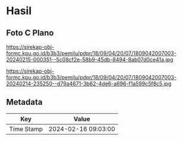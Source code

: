 # Hasil

## Foto C Plano

https://sirekap-obj-formc.kpu.go.id/b3b3/pemilu/pdpr/18/09/04/20/07/1809042007003-20240215-000351--5c08cf2e-58b9-45db-8494-8ab07d0ce41a.jpg

https://sirekap-obj-formc.kpu.go.id/b3b3/pemilu/pdpr/18/09/04/20/07/1809042007003-20240214-235250--d79a4671-3b62-4de6-a696-f1a599c5f8c5.jpg


## Metadata

| Key        | Value               |
| ---------- | ------------------- |
| Time Stamp | 2024-02-16 09:03:00 |



